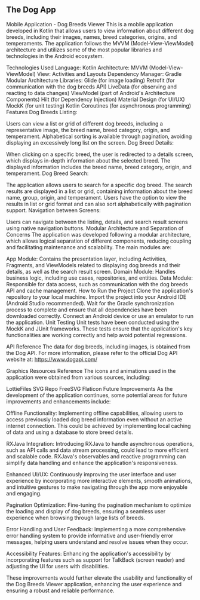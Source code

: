## The Dog App


Mobile Application - Dog Breeds Viewer
This is a mobile application developed in Kotlin that allows users to view information about different dog breeds, including their images, names, breed categories, origins, and temperaments. The application follows the MVVM (Model-View-ViewModel) architecture and utilizes some of the most popular libraries and technologies in the Android ecosystem.

Technologies Used
Language: Kotlin
Architecture: MVVM (Model-View-ViewModel)
View: Activities and Layouts
Dependency Manager: Gradle
Modular Architecture
Libraries:
Glide (for image loading)
Retrofit (for communication with the dog breeds API)
LiveData (for observing and reacting to data changes)
ViewModel (part of Android's Architecture Components)
Hilt (for Dependency Injection)
Material Design (for UI/UX)
MockK (for unit testing)
Kotlin Coroutines (for asynchronous programming)
Features
Dog Breeds Listing:

Users can view a list or grid of different dog breeds, including a representative image, the breed name, breed category, origin, and temperament.
Alphabetical sorting is available through pagination, avoiding displaying an excessively long list on the screen.
Dog Breed Details:

When clicking on a specific breed, the user is redirected to a details screen, which displays in-depth information about the selected breed.
The displayed information includes the breed name, breed category, origin, and temperament.
Dog Breed Search:

The application allows users to search for a specific dog breed.
The search results are displayed in a list or grid, containing information about the breed name, group, origin, and temperament.
Users have the option to view the results in list or grid format and can also sort alphabetically with pagination support.
Navigation between Screens:

Users can navigate between the listing, details, and search result screens using native navigation buttons.
Modular Architecture and Separation of Concerns
The application was developed following a modular architecture, which allows logical separation of different components, reducing coupling and facilitating maintenance and scalability. The main modules are:

App Module: Contains the presentation layer, including Activities, Fragments, and ViewModels related to displaying dog breeds and their details, as well as the search result screen.
Domain Module: Handles business logic, including use cases, repositories, and entities.
Data Module: Responsible for data access, such as communication with the dog breeds API and cache management.
How to Run the Project
Clone the application's repository to your local machine.
Import the project into your Android IDE (Android Studio recommended).
Wait for the Gradle synchronization process to complete and ensure that all dependencies have been downloaded correctly.
Connect an Android device or use an emulator to run the application.
Unit Testing
Unit tests have been conducted using the MockK and JUnit frameworks. These tests ensure that the application's key functionalities are working correctly and help avoid potential regressions.

API Reference
The data for dog breeds, including images, is obtained from the Dog API. For more information, please refer to the official Dog API website at: https://www.dogapi.com/

Graphics Resources Reference
The icons and animations used in the application were obtained from various sources, including:

LottieFiles
SVG Repo
FreeSVG
Flaticon
Future Improvements
As the development of the application continues, some potential areas for future improvements and enhancements include:

Offline Functionality: Implementing offline capabilities, allowing users to access previously loaded dog breed information even without an active internet connection. This could be achieved by implementing local caching of data and using a database to store breed details.

RXJava Integration: Introducing RXJava to handle asynchronous operations, such as API calls and data stream processing, could lead to more efficient and scalable code. RXJava's observables and reactive programming can simplify data handling and enhance the application's responsiveness.

Enhanced UI/UX: Continuously improving the user interface and user experience by incorporating more interactive elements, smooth animations, and intuitive gestures to make navigating through the app more enjoyable and engaging.

Pagination Optimization: Fine-tuning the pagination mechanism to optimize the loading and display of dog breeds, ensuring a seamless user experience when browsing through large lists of breeds.

Error Handling and User Feedback: Implementing a more comprehensive error handling system to provide informative and user-friendly error messages, helping users understand and resolve issues when they occur.

Accessibility Features: Enhancing the application's accessibility by incorporating features such as support for TalkBack (screen reader) and adjusting the UI for users with disabilities.

These improvements would further elevate the usability and functionality of the Dog Breeds Viewer application, enhancing the user experience and ensuring a robust and reliable performance.
